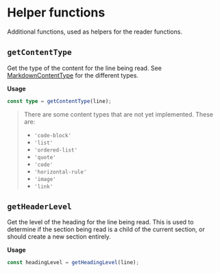 # Helper functions

Additional functions, used as helpers for the reader functions.

## `getContentType`

Get the type of the content for the line being read. See [MarkdownContentType](../models/markdown-content-type.ts) for the different types.

**Usage**

```typescript
const type = getContentType(line);
```

> There are some content types that are not yet implemented. These are:
>
> - `'code-block'`
> - `'list'`
> - `'ordered-list'`
> - `'quote'`
> - `'code'`
> - `'horizontal-rule'`
> - `'image'`
> - `'link'`

## `getHeaderLevel`

Get the level of the heading for the line being read. This is used to determine if the section being read is a child of the current section, or should create a new section entirely.

**Usage**

```typescript
const headingLevel = getHeadingLevel(line);
```
